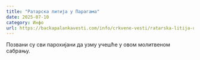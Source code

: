 ```yaml
---
title: "Ратарска литија у Парагама"
date: 2025-07-10
category: Инфо
url: https://backapalankavesti.com/info/crkvene-vesti/ratarska-litija-u-paragama/
---
```


Позвани су сви парохијани да узму учешће у овом молитвеном сабрању.
